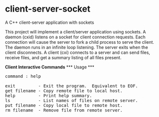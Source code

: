 # client-server-socket
A C++ client-server application with sockets

This project will implement a client/server application using sockets. A daemon (cxid) listens on a socket for client connection requests. Each connection will cause the server to fork a child process to serve the client. The daemon runs in an infinite loop listening. The server exits when the client disconnects. A client (cxi) connects to a server and can send files, receive files, and get a summary listing of all files present.

**Client Interactive Commands**
*** Usage ***
<pre>command : help

exit         - Exit the program.  Equivalent to EOF.
get filename - Copy remote file to local host.
help         - Print help summary.
ls           - List names of files on remote server.
put filename - Copy local file to remote host.
rm filename  - Remove file from remote server.
</pre>
